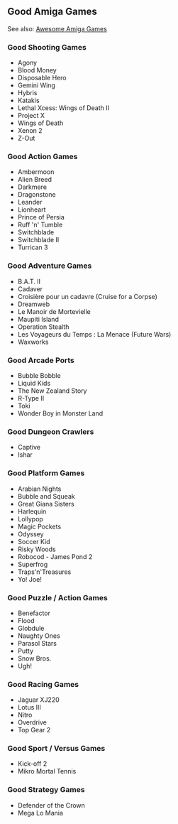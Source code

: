 ## Good Amiga Games

See also: [Awesome Amiga Games](./README.md#awesome-amiga-games)

### Good Shooting Games

- Agony
- Blood Money
- Disposable Hero
- Gemini Wing
- Hybris
- Katakis
- Lethal Xcess: Wings of Death II
- Project X
- Wings of Death
- Xenon 2
- Z-Out

### Good Action Games

- Ambermoon
- Alien Breed
- Darkmere
- Dragonstone
- Leander
- Lionheart
- Prince of Persia
- Ruff 'n' Tumble
- Switchblade
- Switchblade II
- Turrican 3

### Good Adventure Games

- B.A.T. II
- Cadaver
- Croisière pour un cadavre (Cruise for a Corpse)
- Dreamweb
- Le Manoir de Mortevielle
- Maupiti Island
- Operation Stealth
- Les Voyageurs du Temps : La Menace (Future Wars)
- Waxworks

### Good Arcade Ports

- Bubble Bobble
- Liquid Kids
- The New Zealand Story
- R-Type II
- Toki
- Wonder Boy in Monster Land

### Good Dungeon Crawlers

- Captive
- Ishar

### Good Platform Games

- Arabian Nights
- Bubble and Squeak
- Great Giana Sisters
- Harlequin
- Lollypop
- Magic Pockets
- Odyssey
- Soccer Kid
- Risky Woods
- Robocod - James Pond 2
- Superfrog
- Traps'n'Treasures
- Yo! Joe!

### Good Puzzle / Action Games

- Benefactor
- Flood
- Globdule
- Naughty Ones
- Parasol Stars
- Putty
- Snow Bros.
- Ugh!

### Good Racing Games

- Jaguar XJ220
- Lotus III
- Nitro
- Overdrive
- Top Gear 2

### Good Sport / Versus Games

- Kick-off 2
- Mikro Mortal Tennis

### Good Strategy Games

- Defender of the Crown
- Mega Lo Mania

